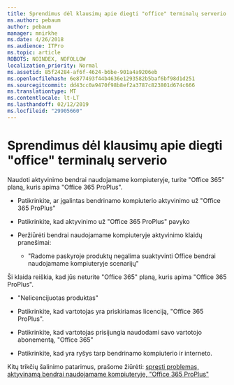 ```yaml
---
title: Sprendimus dėl klausimų apie diegti "office" terminalų serverio
ms.author: pebaum
author: pebaum
manager: mnirkhe
ms.date: 4/26/2018
ms.audience: ITPro
ms.topic: article
ROBOTS: NOINDEX, NOFOLLOW
localization_priority: Normal
ms.assetid: 85f24284-af6f-4624-b6be-901a4a9206eb
ms.openlocfilehash: 6e877493f44b4636e1293582b5baf6bf98d1d251
ms.sourcegitcommit: dd43cc0a9470f98b8ef2a3787c823801d674c666
ms.translationtype: MT
ms.contentlocale: lt-LT
ms.lasthandoff: 02/12/2019
ms.locfileid: "29905660"
---
```

# <a name="solutions-for-issues-around-installing-office-on-a-terminal-server"></a>Sprendimus dėl klausimų apie diegti "office" terminalų serverio

Naudoti aktyvinimo bendrai naudojamame kompiuteryje, turite "Office 365" planą, kuris apima "Office 365 ProPlus".
  
- Patikrinkite, ar įgalintas bendrinamo kompiuterio aktyvinimo už "Office 365 ProPlus"
    
- Patikrinkite, kad aktyvinimo už "Office 365 ProPlus" pavyko
    
- Peržiūrėti bendrai naudojamame kompiuteryje aktyvinimo klaidų pranešimai:
    
  - "Radome paskyroje produktų negalima suaktyvinti Office bendrai naudojamame kompiuteryje scenarijų"
  
Ši klaida reiškia, kad jūs neturite "Office 365" planą, kuris apima "Office 365 ProPlus".
    
  - "Nelicencijuotas produktas"
    
  - Patikrinkite, kad vartotojas yra priskiriamas licenciją, "Office 365 ProPlus".
    
  - Patikrinkite, kad vartotojas prisijungia naudodami savo vartotojo abonementą, "Office 365"
    
  - Patikrinkite, kad yra ryšys tarp bendrinamo kompiuterio ir interneto.
    
Kitų trikčių šalinimo patarimus, prašome žiūrėti: [spręsti problemas, aktyvinamą bendrai naudojamame kompiuteryje, "Office 365 ProPlus"](https://docs.microsoft.com/DeployOffice/troubleshoot-issues-with-shared-computer-activation-for-office-365-proplus)
  

